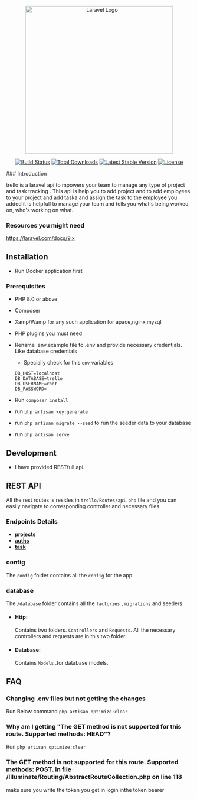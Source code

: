 <p align="center"><a href="https://laravel.com" target="_blank"><img src="https://raw.githubusercontent.com/laravel/art/master/logo-lockup/5%20SVG/2%20CMYK/1%20Full%20Color/laravel-logolockup-cmyk-red.svg" width="400" alt="Laravel Logo"></a></p>

<p align="center">
<a href="https://travis-ci.org/laravel/framework"><img src="https://travis-ci.org/laravel/framework.svg" alt="Build Status"></a>
<a href="https://packagist.org/packages/laravel/framework"><img src="https://img.shields.io/packagist/dt/laravel/framework" alt="Total Downloads"></a>
<a href="https://packagist.org/packages/laravel/framework"><img src="https://img.shields.io/packagist/v/laravel/framework" alt="Latest Stable Version"></a>
<a href="https://packagist.org/packages/laravel/framework"><img src="https://img.shields.io/packagist/l/laravel/framework" alt="License"></a>
</p>
### Introduction

trello is a laravel api to mpowers your team to manage any type of project and task tracking . This api is help you to add project and to add employees to your project and add taska and assign the task to the employee you added it is helpfull to manage your team and tells you what's being worked on, who's working on what.

### Resources you might need

https://laravel.com/docs/9.x

## Installation

-   Run Docker application first

### Prerequisites

-   PHP 8.0 or above
-   Composer
-   Xamp/Wamp for any such application for apace,nginx,mysql
-   PHP plugins you must need

-   Rename .env.example file to .env and provide necessary credentials. Like database credentials
    -   Specially check for this `env` variables
    ```
    DB_HOST=localhost
    DB_DATABASE=trello
    DB_USERNAME=root
    DB_PASSWORD=
    ```
-   Run `composer install`
-   run `php artisan key:generate`
-   run `php artisan migrate --seed` to run the seeder data to your database
-   run `php artisan serve`

## Development

-   I have provided RESTfull api.

## REST API

All the rest routes is resides in `trello/Routes/api.php` file and you can easily navigate to corresponding controller and necessary files.

### Endpoints Details

-   **[projects](https://documenter.getpostman.com/view/20146944/VUxLwU3x#049d77a9-7340-423c-a530-56c1952e467b)**
-   **[auths](https://documenter.getpostman.com/view/20146944/VUxLwU3x#30e13b3f-1503-4ed4-8a90-02635e531a65)**
-   **[task](https://documenter.getpostman.com/view/20146944/VUxLwU3x#1b056d7a-09a6-4f9d-b6a3-7a6da8fa271c)**

### config

The `config` folder contains all the `config` for the app.

### database

The `/database` folder contains all the `factories` , `migrations` and seeders.

-   #### Http:

    Contains two folders. `Controllers` and `Requests`. All the necessary controllers and requests are in this two folder.

-   #### Database:
    Contains `Models` .for database models.

## FAQ

### Changing .env files but not getting the changes

Run Below command `php artisan optimize:clear`

### Why am I getting "The GET method is not supported for this route. Supported methods: HEAD"?

Run `php artisan optimize:clear`

### The GET method is not supported for this route. Supported methods: POST. in file /Illuminate/Routing/AbstractRouteCollection.php on line 118

make sure you write the token you get in login inthe token bearer
